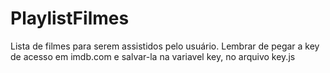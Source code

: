 # PlaylistFilmes
Lista de filmes para serem assistidos pelo usuário.
Lembrar de pegar a key de acesso em imdb.com e salvar-la na variavel key, no arquivo key.js
